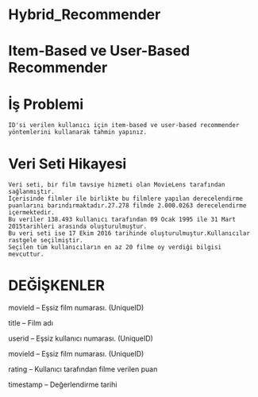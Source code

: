 # Hybrid_Recommender

# Item-Based ve User-Based Recommender

# İş Problemi

    ID'si verilen kullanıcı için item-based ve user-based recommender yöntemlerini kullanarak tahmin yapınız.
    
# Veri Seti Hikayesi

    Veri seti, bir film tavsiye hizmeti olan MovieLens tarafından sağlanmıştır.
    İçerisinde filmler ile birlikte bu filmlere yapılan derecelendirme puanlarını barındırmaktadır.27.278 filmde 2.000.0263 derecelendirme içermektedir.
    Bu veriler 138.493 kullanıcı tarafından 09 Ocak 1995 ile 31 Mart 2015tarihleri arasında oluşturulmuştur.
    Bu veri seti ise 17 Ekim 2016 tarihinde oluşturulmuştur.Kullanıcılar rastgele seçilmiştir. 
    Seçilen tüm kullanıcıların en az 20 filme oy verdiği bilgisi mevcuttur.
    
# DEĞİŞKENLER

  movieId – Eşsiz film numarası. (UniqueID)
  
  title – Film adı
  
  userid – Eşsiz kullanıcı numarası. (UniqueID)
  
  movieId – Eşsiz film numarası. (UniqueID)
  
  rating – Kullanıcı tarafından filme verilen puan
  
  timestamp – Değerlendirme tarihi
